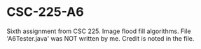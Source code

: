 # CSC-225-A6
Sixth assignment from CSC 225. Image flood fill algorithms. File 'A6Tester.java' was NOT written by me. Credit is noted in the file.
